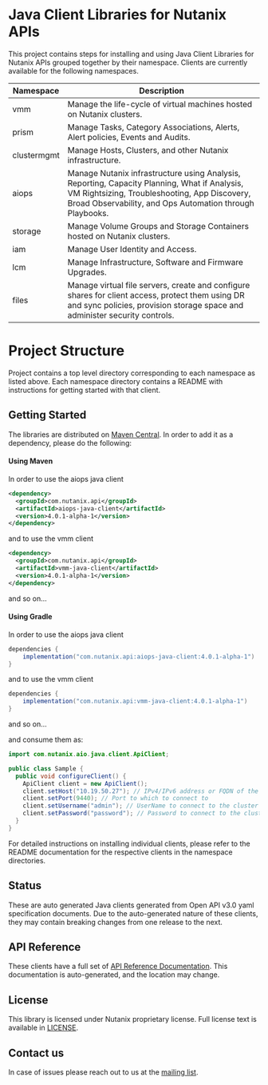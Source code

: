 # Java Client Libraries for Nutanix APIs

This project contains steps  for installing and using Java Client Libraries for Nutanix APIs  grouped together by their namespace. Clients are currently
available for the following namespaces.

| Namespace    | Description                                                                                         |
|--------------|-----------------------------------------------------------------------------------------------------|
| vmm          | Manage the life-cycle of virtual machines hosted on Nutanix clusters.                                        |
| prism        | Manage Tasks, Category Associations, Alerts, Alert policies, Events and Audits.|
| clustermgmt  | Manage Hosts, Clusters, and other Nutanix infrastructure.                                                    |
| aiops        | Manage Nutanix infrastructure using Analysis, Reporting, Capacity Planning, What if Analysis, VM Rightsizing, Troubleshooting, App Discovery, Broad Observability, and Ops Automation through Playbooks.|
| storage      | Manage Volume Groups and Storage Containers hosted on Nutanix clusters.                                     |
| iam          | Manage User Identity and Access.                                                                     |
| lcm          | Manage Infrastructure, Software and Firmware Upgrades. |
| files        | Manage virtual file servers, create and configure shares for client access, protect them using DR and sync policies, provision storage space and administer security controls.|
# Project Structure
Project contains a top level directory corresponding to each namespace as listed above. Each namespace directory contains 
a README with instructions for getting started with that client. 


## Getting Started

The libraries are distributed on [Maven Central](https://mvnrepository.com/repos/central). In order to add it as a dependency, please do the following:

#### Using Maven

In order to use the aiops java client 

```xml
<dependency>
  <groupId>com.nutanix.api</groupId>
  <artifactId>aiops-java-client</artifactId>
  <version>4.0.1-alpha-1</version>
</dependency>
```
and to use the vmm client 

```xml
<dependency>
  <groupId>com.nutanix.api</groupId>
  <artifactId>vmm-java-client</artifactId>
  <version>4.0.1-alpha-1</version>
</dependency>
```
and so on...
#### Using Gradle
In order to use the aiops java client

```groovy
dependencies {
    implementation("com.nutanix.api:aiops-java-client:4.0.1-alpha-1")
}
```

and to use the vmm client

```groovy
dependencies {
    implementation("com.nutanix.api:vmm-java-client:4.0.1-alpha-1")
}
```

and so on...


and consume them as:

```java
import com.nutanix.aio.java.client.ApiClient;

public class Sample {
  public void configureClient() {
    ApiClient client = new ApiClient();
    client.setHost("10.19.50.27"); // IPv4/IPv6 address or FQDN of the cluster
    client.setPort(9440); // Port to which to connect to
    client.setUsername("admin"); // UserName to connect to the cluster
    client.setPassword("password"); // Password to connect to the cluster
  }
}
```

For detailed instructions on installing individual clients, please refer to the README documentation for the respective clients in the namespace directories.


## Status
These are auto generated Java clients generated from Open API v3.0 yaml specification documents.
Due to the auto-generated nature of these clients, they may contain breaking changes from one release to
the next.

## API Reference
These clients have a full set of [API Reference Documentation](https://developers.nutanix.com/). This documentation is auto-generated, and the location may change.

## License
This library is licensed under Nutanix proprietary license. Full license text is available in [LICENSE](https://developers.nutanix.com/license).

## Contact us
In case of issues please reach out to us at the [mailing list](@sdk@nutanix.com).
